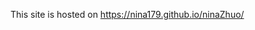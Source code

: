 This site is hosted on https://nina179.github.io/ninaZhuo/

<!--

# ninaZhuo
This repository houses the source code for the portfolio website of Nina Zhuo (me). It displays creative writing and website design work, houses a blog platform with an discussion boards, and provides means to contact and comission further works and bookings. The website will be fully keyboard accessible.

## home.html
This page serves as an introduction to the website my creative philosophies. It is styled as a magazine cover and includes a brief letter of introduction outlining goals, professional interests, past experiences, and my approach to creativity as an academic and as a poet. It is designed for desktop dimensions and will (hopefully) adapt to phone screens as well.
### Components
+ Two column table to style page as an open magazine with cover on left, editor's note style letter on right
+ Background image with alt text serving as "magazine cover"
+ Linked h2 elements that redirect to appropriate subpages
### Nesting
+ NINA ZHUO
    + About (linked)
        + details about my education, work experience, goals and aspirations, current projects, points of contact, etc. etc. 
    + Portfolio (linked)
        + poems, essays, short stories, and sample websites for your viewing pleasure. always looking for publication opportunities and commisions!
    + Blog (linked)
        + where I play around with things I’ve been experiencing, where I play around with things I’ve been experiencing, books I’ve been reading, thoughts that I’m lingering on. Also a few bad poems, books I’ve been reading, thoughts that I’m lingering on. Also a few bad poems
    + Hello!
        + I am a writer, scholar, and website designer...

## about.html
This page serves as a more detailed introduction to my professional experience and specific research interests. It includes the city where I'm currently based, my contact information, and a sort of statement of objectives. It's like a cute resume. 
### Components
+ Side navigation including links to home page, about page (active status), portfolio, and blog
+ Headshot photo with alt text and caption describing who I am, the work I do, and where I am based
+ List with professional details 
### Nesting
+ Nina Zhuo
    + About 
        + Education
            + Swarthmore College 2025, B.A. in English Literature and Computer Sceince
        + Experience
            + Voices, webmaster and senior managining editor, 2022-2025
            + ReVision, founder and freelance editor, 2021-2025
            + Swarthmore Review, section editor, 2022-2025
            + Writing Associates Fellowship, peer editor and mentor, 2022-2025
            + Aydelotte Foundation Student Fellow, 2023-2025
            + LibLab Fellow, 2023
            + American Foundation for the Blind, talent lab intern, 2023-2024
            + Swarthmore ITS, accessibility remediation specialist, 2022-2025
        + Awards
            + Genevieve Ching-Wen Lee Grant, 2025
            + Lois Morrell Poetry Award, 2025
            + Richard Rubin Scholar, 2022-2025
        + Specializations and Interests
            + My creative work utilizes multimedia expression, drawing inspiration from visual art installations, literary criticism, and print cultures. Immersed in aesthetic theories, gender expression, and identity formation, I deal largely in lyrical prose that grapples with topics of queerness, solitude, and the political self. Currently, I am heavily inspired by Sianne Ngai's *Theory of the Gimmick* and Ju Yon Kim's *The Racial Mundane*. 
        + Ongoing Projects 
            + *whitespace* is a text-only piece of print work distributed in limited quanities across urban arts campuses. This zine is produced in collaboration with Ark Lu, a graphic design student at the Pratt Institute. We feature short form text based content centered on politics of creativity and inspiration in contemporary youth culture with some visual art featured on our Instagram page.
            + *RELIC* is a photography focused found object publication made in collaboration with an expansive network of photographers and thinkers investigating the meaning-making processes at work in the relationships between artists, their work, and their audiences. This is an online publication with limited print copies distributed as found object pieces in various U.S. locations.
        + Inquiries
            + For commissions, bookings, and all other inquiries, contact me at nzhuo5392@gmail.com. I am currently open to portfolio website building, writing commissions, and editorial work. 

## portfolio.html
This page houses links to my work, mostly hosted in this site but (hopefully!!) will also begin to be populated with links to published works on external sites with external groups, organizations, and artists.
### Components
+ Side navigation including links to home page, about page, portfolio (active status), and blog
+ Search or filter component
+ List of work components aka sample work class divs
    + includes title (linked), date published or written, and type of piece
    + should be able to sort and search by title, month and year, and type
### Nesting
+ NINA ZHUO
    + Portfolio
        + Titles (linked)
### Subpages 
+ Portfolio_title_PieceType.html
    + date and genre tags
    + text content
    + previous page button (breadcrumb?) at bottom of the page taking you back to preivous location

## blog.html
This page is the landing page for more informal pieces with book and movie reviews, reflections and ramblings, and my less polished poetry. 
### Components
+ Side navigation including links to home page, about page, portfolio , and blog (active status)
+ Search or filter component
+ List of work components aka sample work class divs
    + includes title (linked), date published or written, and location written
    + should be able to sort and search by title, month and year, and location
### Nesting
+ NINA ZHUO
    + Blog
        + Titles (linked)
### Subpages 
+ Blog_title_Month0024.html
    + date and location
    + text content
    + previous page button (breadcrumb?) at bottom of the page taking you back to preivous location

-->